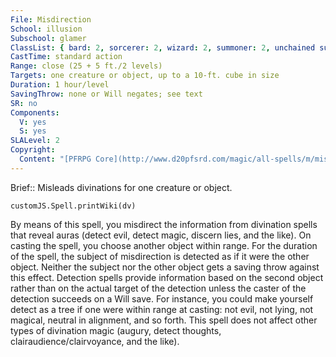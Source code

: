```yaml
---
File: Misdirection
School: illusion
Subschool: glamer
ClassList: { bard: 2, sorcerer: 2, wizard: 2, summoner: 2, unchained summoner: 2, occultist: 2, psychic: 2, mesmerist: 2, spiritualist: 2, medium: 2 }
CastTime: standard action
Range: close (25 + 5 ft./2 levels)
Targets: one creature or object, up to a 10-ft. cube in size
Duration: 1 hour/level
SavingThrow: none or Will negates; see text
SR: no
Components:
  V: yes
  S: yes
SLALevel: 2
Copyright:
  Content: "[PFRPG Core](http://www.d20pfsrd.com/magic/all-spells/m/misdirection)"
---
```

Brief:: Misleads divinations for one creature or object.

```dataviewjs
customJS.Spell.printWiki(dv)
```

By means of this spell, you misdirect the information from divination spells that reveal auras (detect evil, detect magic, discern lies, and the like). On casting the spell, you choose another object within range. For the duration of the spell, the subject of misdirection is detected as if it were the other object. Neither the subject nor the other object gets a saving throw against this effect. Detection spells provide information based on the second object rather than on the actual target of the detection unless the caster of the detection succeeds on a Will save. For instance, you could make yourself detect as a tree if one were within range at casting: not evil, not lying, not magical, neutral in alignment, and so forth. This spell does not affect other types of divination magic (augury, detect thoughts, clairaudience/clairvoyance, and the like).
